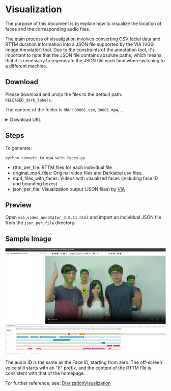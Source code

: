 # Visualization
The purpose of this document is to explain how to visualize the location of faces and the corresponding audio files.


The main process of visualization involves converting CSV facial data and RTTM duration information into a JSON file supported by the VIA (VGG Image Annotator) tool. Due to the constraints of the annotation tool, it's important to note that the JSON file contains absolute paths, which means that it is necessary to regenerate the JSON file each time when switching to a different machine.

## Download

Please download and unzip the files to the default path: `RELEASED_dark_labels`.

The content of the folder is like : `00001.csv`, `00001.mp4`,....

<details>
    <summary>Download URL</summary>
    Google Drive： https://drive.google.com/file/d/1--rqm3AKjOI9q_iNgVUD_eC2u1m4OQHW
    Baidu Drive: https://pan.baidu.com/s/1YpLMdCAcV0eG8fHmYf_lkw?pwd=msdb
    Quark Drive: https://pan.quark.cn/s/7d6332d177b9, password:5v8a
</details>


## Steps
To generate:
```
python convert_to_mp4_with_faces.py
```

* rttm_per_file: RTTM files for each individual file
* original_mp4_files: Original video files and Darklabel csv files.
* mp4_files_with_faces: Videos with visualized faces (including face ID and bounding boxes)
* json_per_file: Visualization output (JSON files) by [VIA](https://www.robots.ox.ac.uk/~vgg/software/via/)

## Preview
Open `via_video_annotator_3.0.11.html` and import an individual JSON file from the `json_per_file` directory.

## Sample Image

![](one_sample.png)

The audio ID is the same as the Face ID, starting from zero. The off-screen voice still starts with an "h" prefix, and the content of the RTTM file is consistent with that of the homepage.

For further reference, see: [DiarizationVisualization](https://github.com/liutaocode/DiarizationVisualization)
